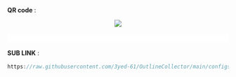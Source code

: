 **QR code** :

<p align="center"> 
   
 <img  width="70%" src="https://github.com/3yed-61/OutlineCollector/blob/b24d246aea48b70c853057512bf5c1d326fb6910/QR.png" />
 </p>

![212284100-561aa473-3905-4a80-b561-0d28506553ee](https://github.com/3yed-61/warpsub/blob/1e9fa0df21d00878653e25cbdfc49421092d1496/images/p.gif)


**SUB LINK** :
```POV-Ray SDL
https://raw.githubusercontent.com/3yed-61/OutlineCollector/main/configs.json
```
